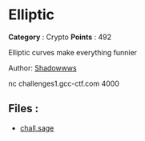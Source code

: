 # Elliptic

**Category** : Crypto
**Points** : 492

Elliptic curves make everything funnier

Author: [Shadowwws](https://twitter.com/Shadowwws7)

nc challenges1.gcc-ctf.com 4000

## Files : 
 - [chall.sage](./chall.sage)


